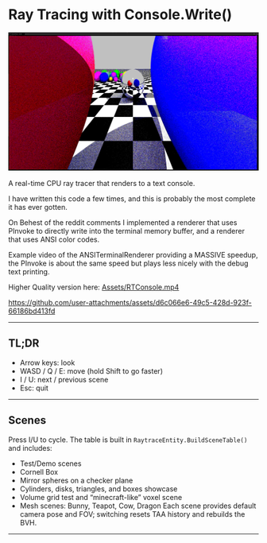 # Ray Tracing with Console.Write()

![screenshot](Assets/Screenshot%202025-08-17%20182206.png)

A real-time CPU ray tracer that renders to a text console.

I have written this code a few times, and this is probably the most complete it has ever gotten. 

On Behest of the reddit comments I implemented a renderer that uses PInvoke to directly write into the terminal memory buffer, and a renderer that uses ANSI color codes.

Example video of the ANSITerminalRenderer providing a MASSIVE speedup, the PInvoke is about the same speed but plays less nicely with the debug text printing.

Higher Quality version here: [Assets/RTConsole.mp4](Assets/RTConsole.mp4)

https://github.com/user-attachments/assets/d6c066e6-49c5-428d-923f-66186bd413fd



---

## TL;DR

- Arrow keys: look
- WASD / Q / E: move (hold Shift to go faster)
- I / U: next / previous scene
- Esc: quit
---

## Scenes

Press I/U to cycle. The table is built in `RaytraceEntity.BuildSceneTable()` and includes:
- Test/Demo scenes
- Cornell Box
- Mirror spheres on a checker plane
- Cylinders, disks, triangles, and boxes showcase
- Volume grid test and “minecraft-like” voxel scene
- Mesh scenes: Bunny, Teapot, Cow, Dragon
Each scene provides default camera pose and FOV; switching resets TAA history and rebuilds the BVH.

---
